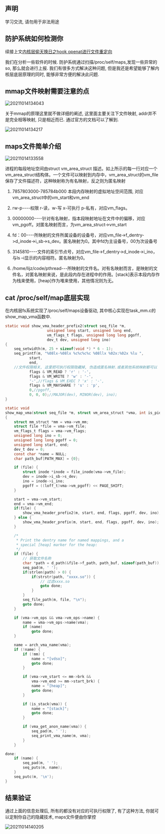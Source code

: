 
## 声明

学习交流, 请勿用于非法用途

## 防护系统如何检测你


续接上文[内核层偷天换日之hook openat进行文件重定向](https://bbs.pediy.com/thread-269730.htm)

我们在分析一些软件的时候. 防护系统通过扫描/proc/self/maps,发现一些异常的so, 那么就会进行上报. 我们有很多方式解决这种问题, 但是我还是希望能够了解内核层底层原理的同时, 能够非常方便的解决此问题.

## mmap文件映射需要注意的点

![20211014134043](https://cdn.jsdelivr.net/gh/yhnu/PicBed/20211014134043.png)

关于mmap的原理这里就不做详细的阐述, 这里面主要关注下文件映射, addr并不是完全相等映射, 只是相近而已. 通过官方的文档可以了解到.

![20211014134217](https://cdn.jsdelivr.net/gh/yhnu/PicBed/20211014134217.png)


## maps文件简单介绍

![20211014133558](https://cdn.jsdelivr.net/gh/yhnu/PicBed/20211014133558.png)

进程的每段地址空间由struct vm_area_struct 描述。如上所示的每一行对应一个vm_area_struct结构体。一个文件可以映射到内存中，vm_area_struct的vm_file保存了文件描述符，这种映射称为有名映射，反之则为匿名映射

1. 7857803000-785784b000 本段内存映射的虚拟地址空间范围, 对应vm_area_struct中的vm_start和vm_end

2. rw-p----权限 r-读，w-写 x-可执行 p-私有，对应vm_flags。

3. 00000000----针对有名映射，指本段映射地址在文件中的偏移，对应vm_pgoff。对匿名映射而言，为vm_area_struct->vm_start

4. fd：00----所映射的文件所属设备的设备号，对应vm_file->f_dentry->d_inode->i_sb->s_dev。匿名映射为0。其中fd为主设备号，00为次设备号

5. 3145810----文件的索引节点号，对应vm_file->f_dentry->d_inode->i_ino，与ls –i显示的内容相符。匿名映射为0。

6. /home/lijz/code/pthread---所映射的文件名。对有名映射而言，是映射的文件名，对匿名映射来说，是此段内存在进程中的作用。[stack]表示本段内存作为栈来使用，[heap]作为堆来使用，其他情况则为无。

## cat /proc/self/map底层实现

在内核层fs系统实现了/proc/self/maps设备驱动, 其中核心实现在task_mm.c的show_map_vma函数中.
```c
static void show_vma_header_prefix2(struct seq_file *m,
				   unsigned long start, unsigned long end,
				   vm_flags_t flags, unsigned long long pgoff,
				   dev_t dev, unsigned long ino)
{
	seq_setwidth(m, 25 + sizeof(void *) * 6 - 1);
	seq_printf(m, "%08lx-%08lx %c%c%c%c %08llx %02x:%02x %lu ",
		   start,
		   end,
    //文件权限相关, 这里把可执行权限隐藏掉, 伪造成匿名映射.或者其他系统映射都可以
		   flags & VM_READ ? 'r' : '-',
		   flags & VM_WRITE ? 'w' : '-',
		   '-',//flags & VM_EXEC ? 'x' : '-',
		   flags & VM_MAYSHARE ? 's' : 'p',
		   0,//pgoff,
		   0, 0, 0);//MAJOR(dev), MINOR(dev), ino);
}

static void
show_map_vma(struct seq_file *m, struct vm_area_struct *vma, int is_pid)
{
	struct mm_struct *mm = vma->vm_mm;
	struct file *file = vma->vm_file;
	vm_flags_t flags = vma->vm_flags;
	unsigned long ino = 0;
	unsigned long long pgoff = 0;
	unsigned long start, end;
	dev_t dev = 0;
	const char *name = NULL;
	char path_buf[PATH_MAX] = {0};

	if (file) {
		struct inode *inode = file_inode(vma->vm_file);
		dev = inode->i_sb->s_dev;
		ino = inode->i_ino;
		pgoff = ((loff_t)vma->vm_pgoff) << PAGE_SHIFT;
	}

	start = vma->vm_start;
	end = vma->vm_end;
	if(file) {
		show_vma_header_prefix2(m, start, end, flags, pgoff, dev, ino);
	} else {
		show_vma_header_prefix(m, start, end, flags, pgoff, dev, ino);
	}	

	/*
	 * Print the dentry name for named mappings, and a
	 * special [heap] marker for the heap:
	 */
	if (file) {
        // 获取文件名称
		char *path = d_path(&file->f_path, path_buf, sizeof(path_buf));
		seq_pad(m, ' ');
		if(strlen(path) > 0) {            
			if(strstr(path, "xxxx.so")) {
                // 过滤xxxx.so
				goto done;
			}
		}				
		seq_file_path(m, file, "\n");		
		goto done;
	}

	if (vma->vm_ops && vma->vm_ops->name) {
		name = vma->vm_ops->name(vma);
		if (name)
			goto done;
	}

	name = arch_vma_name(vma);
	if (!name) {
		if (!mm) {
			name = "[vdso]";
			goto done;
		}

		if (vma->vm_start <= mm->brk &&
		    vma->vm_end >= mm->start_brk) {
			name = "[heap]";
			goto done;
		}

		if (is_stack(vma)) {
			name = "[stack]";
			goto done;
		}

		if (vma_get_anon_name(vma)) {
			seq_pad(m, ' ');
			seq_print_vma_name(m, vma);
		}
	}

done:
	if (name) {
		seq_pad(m, ' ');
		seq_puts(m, name);
	}
	seq_putc(m, '\n');
}
```

## 结果验证

通过上面的信息处理后, 所有的都没有对应的可执行权限了, 有了这种方法, 你就可以定制你自己的隐藏技术, maps文件便由你掌控

![20211014140205](https://cdn.jsdelivr.net/gh/yhnu/PicBed/20211014140205.png)
